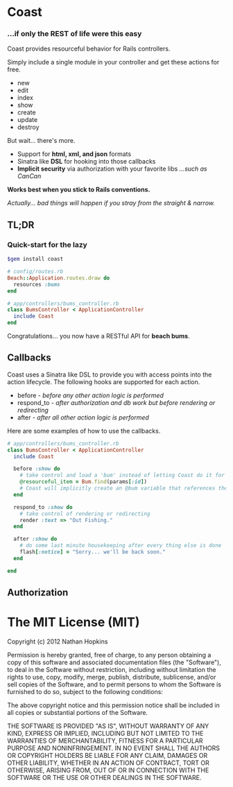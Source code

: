 # Coast

### ...if only the REST of life were this easy

Coast provides resourceful behavior for Rails controllers.

Simply include a single module in your controller and get these actions for free.

* new
* edit
* index
* show
* create
* update
* destroy

But wait... there's more.

* Support for **html, xml, and json** formats
* Sinatra like **DSL** for hooking into those callbacks
* **Implicit security** via authorization with your favorite libs *...such as CanCan*

**Works best when you stick to Rails conventions.**

*Actually... bad things will happen if you stray from the straight & narrow.*

## TL;DR
### Quick-start for the lazy

```bash
$gem install coast
```

```ruby
# config/routes.rb
Beach::Application.routes.draw do
  resources :bums
end
```

```ruby
# app/controllers/bums_controller.rb
class BumsController < ApplicationController
  include Coast
end
```

Congratulations... you now have a RESTful API for **beach bums**.

## Callbacks

Coast uses a Sinatra like DSL to provide you with access points into the action lifecycle.
The following hooks are supported for each action.

* before *- before any other action logic is performed*
* respond_to *- after authorization and db work but before rendering or redirecting*
* after *- after all other action logic is performed*

Here are some examples of how to use the callbacks.

```ruby
# app/controllers/bums_controller.rb
class BumsController < ApplicationController
  include Coast

  before :show do
    # take control and load a 'bum' instead of letting Coast do it for us
    @resourceful_item = Bum.find(params[:id])
    # Coast will implicitly create an @bum variable that references the @resourceful_item
  end

  respond_to :show do
    # take control of rendering or redirecting
    render :text => "Out Fishing."
  end

  after :show do
    # do some last minute housekeeping after every thing else is done
    flash[:notice] = "Sorry... we'll be back soon."
  end

end
```

## Authorization





# The MIT License (MIT)
Copyright (c) 2012 Nathan Hopkins

Permission is hereby granted, free of charge, to any person obtaining a copy of this software and associated documentation files (the "Software"), to deal in the Software without restriction, including without limitation the rights to use, copy, modify, merge, publish, distribute, sublicense, and/or sell copies of the Software, and to permit persons to whom the Software is furnished to do so, subject to the following conditions:

The above copyright notice and this permission notice shall be included in all copies or substantial portions of the Software.

THE SOFTWARE IS PROVIDED "AS IS", WITHOUT WARRANTY OF ANY KIND, EXPRESS OR IMPLIED, INCLUDING BUT NOT LIMITED TO THE WARRANTIES OF MERCHANTABILITY, FITNESS FOR A PARTICULAR PURPOSE AND NONINFRINGEMENT. IN NO EVENT SHALL THE AUTHORS OR COPYRIGHT HOLDERS BE LIABLE FOR ANY CLAIM, DAMAGES OR OTHER LIABILITY, WHETHER IN AN ACTION OF CONTRACT, TORT OR OTHERWISE, ARISING FROM, OUT OF OR IN CONNECTION WITH THE SOFTWARE OR THE USE OR OTHER DEALINGS IN THE SOFTWARE.
